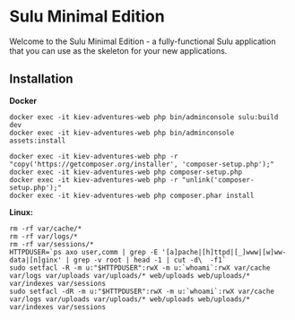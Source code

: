 # Sulu Minimal Edition

Welcome to the Sulu Minimal Edition - a fully-functional Sulu application that you can use as the skeleton for your new
applications.

## Installation

__Docker__
```
docker exec -it kiev-adventures-web php bin/adminconsole sulu:build dev
docker exec -it kiev-adventures-web php bin/adminconsole assets:install

docker exec -it kiev-adventures-web php -r "copy('https://getcomposer.org/installer', 'composer-setup.php');"
docker exec -it kiev-adventures-web php composer-setup.php
docker exec -it kiev-adventures-web php -r "unlink('composer-setup.php');"
docker exec -it kiev-adventures-web php composer.phar install
```

__Linux:__

```
rm -rf var/cache/*
rm -rf var/logs/*
rm -rf var/sessions/*
HTTPDUSER=`ps axo user,comm | grep -E '[a]pache|[h]ttpd|[_]www|[w]ww-data|[n]ginx' | grep -v root | head -1 | cut -d\  -f1`
sudo setfacl -R -m u:"$HTTPDUSER":rwX -m u:`whoami`:rwX var/cache var/logs var/uploads var/uploads/* web/uploads web/uploads/* var/indexes var/sessions
sudo setfacl -dR -m u:"$HTTPDUSER":rwX -m u:`whoami`:rwX var/cache var/logs var/uploads var/uploads/* web/uploads web/uploads/* var/indexes var/sessions
```
